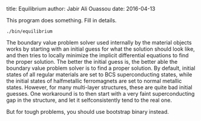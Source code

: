 title:  Equilibrium
author: Jabir Ali Ouassou
date:   2016-04-13

This program does something. Fill in details.

    ./bin/equilibrium

The boundary value problem solver used internally by the material objects works by starting with
an initial guess for what the solution should look like, and then tries to locally minimize the
implicit differential equations to find the proper solution. The better the initial guess is, the
better able the boundary value problem solver is to find a proper solution. By default, initial
states of all regular materials are set to BCS superconducting states, while the initial states
of halfmetallic ferromagnets are set to normal metallic states. However, for many multi-layer
structures, these are quite bad initial guesses. One workaround is to then start with a very
faint superconducting gap in the structure, and let it selfconsistently tend to the real one.

But for tough problems, you should use bootstrap binary instead.
